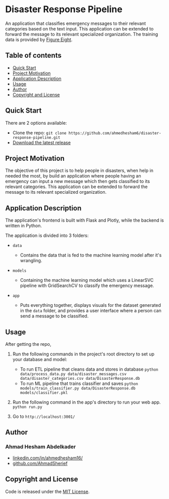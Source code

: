 # Disaster Response Pipeline

An application that classifies emergency messages to their relevant categories based on the text input. This application can be extended to forward the message to its relevant specialized organization. The training data is provided by [Figure Eight](https://appen.com/).

## Table of contents

- [Quick Start](#quick-start)
- [Project Motivation](#project-motivation)
- [Application Description](#application-description)
- [Usage](#usage)
- [Author](#author)
- [Copyright and License](#copyright-and-license)

## Quick Start

There are 2 options available:

- Clone the repo: `git clone https://github.com/ahmedhesham6/disaster-response-pipeline.git`
- [Download the latest release](https://github.com/ahmedhesham6/disaster-response-pipeline/archive/master.zip)

## Project Motivation

The objective of this project is to help people in disasters, when help in needed the most, by build an application where people having an emergency can input a new message which then gets classified to its relevant categories. This application can be extended to forward the message to its relevant specialized organization.

## Application Description

The application's frontend is built with Flask and Plotly, while the backend is written in Python.

The application is divided into 3 folders:

- `data`

  - Contains the data that is fed to the machine learning model after it's wrangling.

- `models`

  - Containing the machine learning model which uses a LinearSVC pipeline with GridSearchCV to classify the emergency message.

- `app`

  - Puts everything together, displays visuals for the dataset generated in the `data` folder, and provides a user interface where a person can send a message to be classified.

## Usage

After getting the repo,

1. Run the following commands in the project's root directory to set up your database and model:

   - To run ETL pipeline that cleans data and stores in database
     `python data/process_data.py data/disaster_messages.csv data/disaster_categories.csv data/DisasterResponse.db`
   - To run ML pipeline that trains classifier and saves
     `python models/train_classifier.py data/DisasterResponse.db models/classifier.pkl`

2. Run the following command in the app's directory to run your web app.
   `python run.py`
3. Go to `http://localhost:3001/`

## Author

### Ahmad Hesham Abdelkader

- [linkedin.com/in/ahmedhesham16/](https://www.linkedin.com/in/ahmedhesham16/)
- [github.com/AhmadSherief](https://github.com/ahmedhesham6)

## Copyright and License

Code is released under the [MIT License](https://github.com/ahmedhesham6/disaster-response-pipeline/blob/master/LICENSE).
